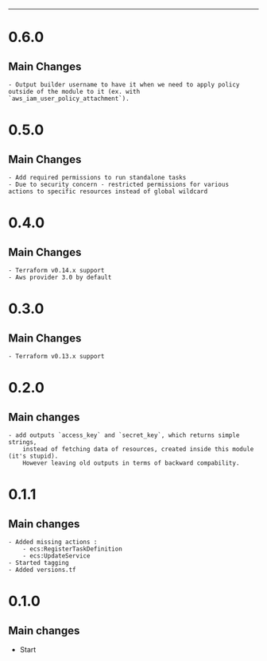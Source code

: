 ---
# 0.6.0
## Main Changes
    - Output builder username to have it when we need to apply policy outside of the module to it (ex. with `aws_iam_user_policy_attachment`).

# 0.5.0
## Main Changes
    - Add required permissions to run standalone tasks
    - Due to security concern - restricted permissions for various 
    actions to specific resources instead of global wildcard 

# 0.4.0
## Main Changes
    - Terraform v0.14.x support
    - Aws provider 3.0 by default

# 0.3.0
## Main Changes
    - Terraform v0.13.x support

# 0.2.0
## Main changes
    - add outputs `access_key` and `secret_key`, which returns simple strings, 
        instead of fetching data of resources, created inside this module (it's stupid). 
        However leaving old outputs in terms of backward compability.
# 0.1.1
## Main changes
    - Added missing actions :
        - ecs:RegisterTaskDefinition
        - ecs:UpdateService
    - Started tagging
    - Added versions.tf

# 0.1.0

## Main changes
* Start
